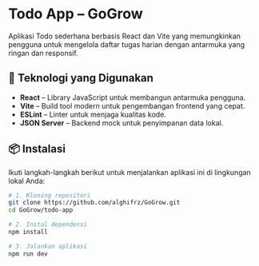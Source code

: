# Todo App – GoGrow

Aplikasi Todo sederhana berbasis React dan Vite yang memungkinkan pengguna untuk mengelola daftar tugas harian dengan antarmuka yang ringan dan responsif.

## 🧰 Teknologi yang Digunakan

- **React** – Library JavaScript untuk membangun antarmuka pengguna.
- **Vite** – Build tool modern untuk pengembangan frontend yang cepat.
- **ESLint** – Linter untuk menjaga kualitas kode.
- **JSON Server** – Backend mock untuk penyimpanan data lokal.

## 📦 Instalasi

Ikuti langkah-langkah berikut untuk menjalankan aplikasi ini di lingkungan lokal Anda:

```bash
# 1. Kloning repositori
git clone https://github.com/alghifrz/GoGrow.git
cd GoGrow/todo-app

# 2. Instal dependensi
npm install

# 3. Jalankan aplikasi
npm run dev
